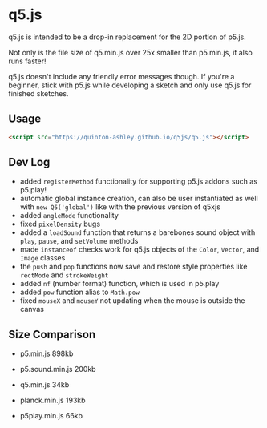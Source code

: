 # q5.js

q5.js is intended to be a drop-in replacement for the 2D portion of p5.js.

Not only is the file size of q5.min.js over 25x smaller than p5.min.js, it also runs faster!

q5.js doesn't include any friendly error messages though. If you're a beginner, stick with p5.js while developing a sketch and only use q5.js for finished sketches.

## Usage

```html
<script src="https://quinton-ashley.github.io/q5js/q5.js"></script>
```

## Dev Log

- added `registerMethod` functionality for supporting p5.js addons such as p5.play!
- automatic global instance creation, can also be user instantiated as well with `new Q5('global')` like with the previous version of q5xjs
- added `angleMode` functionality
- fixed `pixelDensity` bugs
- added a `loadSound` function that returns a barebones sound object with `play`, `pause`, and `setVolume` methods
- made `instanceof` checks work for q5.js objects of the `Color`, `Vector`, and `Image` classes
- the `push` and `pop` functions now save and restore style properties like `rectMode` and `strokeWeight`
- added `nf` (number format) function, which is used in p5.play
- added `pow` function alias to `Math.pow`
- fixed `mouseX` and `mouseY` not updating when the mouse is outside the canvas

## Size Comparison

- p5.min.js 898kb
- p5.sound.min.js 200kb

- q5.min.js 34kb

- planck.min.js 193kb
- p5play.min.js 66kb
